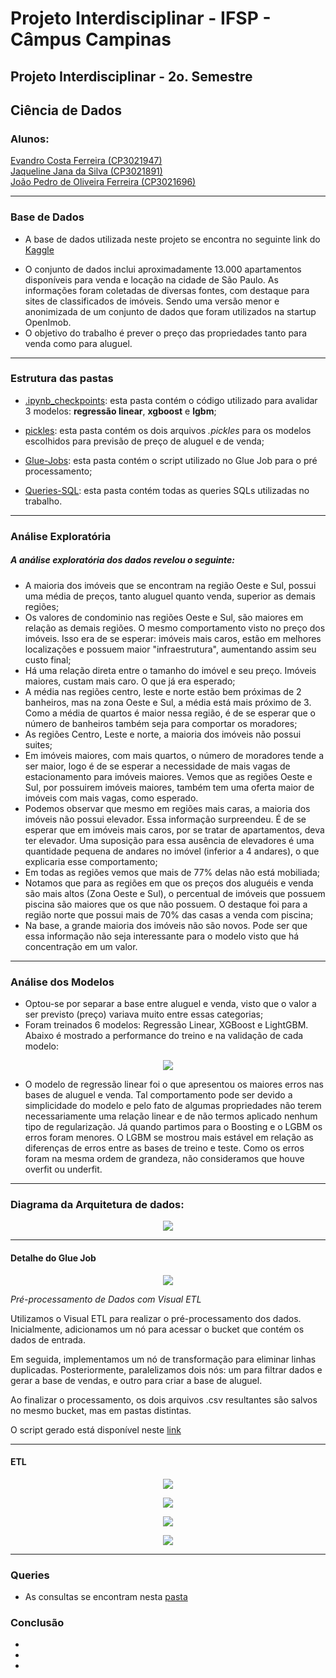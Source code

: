 # Projeto Interdisciplinar - IFSP - Câmpus Campinas
## Projeto Interdisciplinar - 2o. Semestre
## Ciência de Dados
### Alunos: 

[Evandro Costa Ferreira (CP3021947)](https://github.com/evandrocf4)<br>
[Jaqueline Jana da Silva (CP3021891)](https://github.com/JaquelineJana)<br>
[João Pedro de Oliveira Ferreira (CP3021696)](https://github.com/JPedroUNIVESP)


---


### Base de Dados
* A base de dados utilizada neste projeto se encontra no seguinte link do [Kaggle](https://www.kaggle.com/datasets/argonalyst/sao-paulo-real-estate-sale-rent-april-2019)
<!-- O dataset se refere a 13 mil propriedades à venda ou para alugar na cidade de São Paulo, Brasil.-->
* O conjunto de dados inclui aproximadamente 13.000 apartamentos disponíveis para venda e locação na cidade de São Paulo. As informações foram coletadas de diversas fontes, com destaque para sites de classificados de imóveis. Sendo uma versão menor e anonimizada de um conjunto de dados que foram utilizados na startup OpenImob.
* O objetivo do trabalho é prever o preço das propriedades tanto para venda como para aluguel.
---
### Estrutura das pastas
* [.ipynb_checkpoints](https://github.com/JPedroUNIVESP/ProjetoInterdisciplinar2-IFSP/tree/main/.ipynb_checkpoints): esta pasta contém o código utilizado para avalidar 3 modelos: __regressão linear__, __xgboost__ e __lgbm__;

* [pickles](https://github.com/JPedroUNIVESP/ProjetoInterdisciplinar2-IFSP/tree/main/pickles): esta pasta contém os dois arquivos _.pickles_ para os modelos escolhidos para previsão de preço de aluguel e de venda;

* [Glue-Jobs](https://github.com/JPedroUNIVESP/ProjetoInterdisciplinar2-IFSP/tree/main/Glue-Jobs): esta pasta contém o script utilizado no Glue Job para o pré processamento;

* [Queries-SQL](https://github.com/JPedroUNIVESP/ProjetoInterdisciplinar2-IFSP/tree/main/Queries-SQL): esta pasta contém todas as queries SQLs utilizadas no trabalho.

---
### Análise Exploratória
##### A análise exploratória dos dados revelou o seguinte:
* A maioria dos imóveis que se encontram na região Oeste e Sul, possui uma média de preços, tanto aluguel quanto venda, superior as demais regiões;
* Os valores de condominio nas regiões Oeste e Sul, são maiores em relação as demais regiões. O mesmo comportamento visto no preço dos imóveis. Isso era de se esperar: imóveis mais caros, estão em melhores localizações e possuem maior "infraestrutura", aumentando assim seu custo final;
* Há uma relação direta entre o tamanho do imóvel e seu preço. Imóveis maiores, custam mais caro. O que já era esperado;
* A média nas regiões centro, leste e norte estão bem próximas de 2 banheiros, mas na zona Oeste e Sul, a média está mais próximo de 3. Como a média de quartos é maior nessa região, é de se esperar que o número de banheiros também seja para comportar os moradores;
* As regiões Centro, Leste e norte, a maioria dos imóveis não possui suites;
* Em imóveis maiores, com mais quartos, o número de moradores tende a ser maior, logo é de se esperar a necessidade de mais vagas de estacionamento para imóveis maiores. Vemos que as regiões Oeste e Sul, por possuirem imóveis maiores, também tem uma oferta maior de imóveis com mais vagas, como esperado.
* Podemos observar que mesmo em regiões mais caras, a maioria dos imóveis não possui elevador. Essa informação surpreendeu. É de se esperar que em imóveis mais caros, por se tratar de apartamentos, deva ter elevador. Uma suposição para essa ausência de elevadores é uma quantidade pequena de andares no imóvel (inferior a 4 andares), o que explicaria esse comportamento;
* Em todas as regiões vemos que mais de 77% delas não está mobiliada;
* Notamos que para as regiões em que os preços dos aluguéis e venda são mais altos (Zona Oeste e Sul), o percentual de imóveis que possuem piscina são maiores que os que não possuem. O destaque foi para a região norte que possui mais de 70% das casas a venda com piscina;
* Na base, a grande maioria dos imóveis não são novos. Pode ser que essa informação não seja interessante para o modelo visto que há concentração em um valor.

---
### Análise dos Modelos
* Optou-se por separar a base entre aluguel e venda, visto que o valor a ser previsto (preço) variava muito entre essas categorias;
* Foram treinados 6 modelos: Regressão Linear, XGBoost e LightGBM. Abaixo é mostrado a performance do treino e na validação de cada modelo:

<div align="center">

![](https://github.com/JPedroUNIVESP/ProjetoInterdisciplinar2-IFSP/blob/main/img/metricas.jpg)

</div>

* O modelo de regressão linear foi o que apresentou os maiores erros nas bases de aluguel e venda. Tal comportamento pode ser devido a simplicidade do modelo e pelo fato de algumas propriedades não terem necessariamente uma relação linear e de não termos aplicado nenhum tipo de regularização. Já quando partimos para o Boosting e o LGBM os erros foram menores. O LGBM se mostrou mais estável em relação as diferenças de erros entre as bases de treino e teste. Como os erros foram na mesma ordem de grandeza, não consideramos que houve overfit ou underfit.


---

### Diagrama da Arquitetura de dados:
<div align="center">

![](https://github.com/JPedroUNIVESP/ProjetoInterdisciplinar2-IFSP/blob/main/img/AWS1.jpg)

</div>

----

#### Detalhe do Glue Job

<div align="center">

![](https://github.com/JPedroUNIVESP/ProjetoInterdisciplinar2-IFSP/blob/main/img/Glue-Job.png)
</div>

_Pré-processamento de Dados com Visual ETL_

Utilizamos o Visual ETL para realizar o pré-processamento dos dados. Inicialmente, adicionamos um nó para acessar o bucket que contém os dados de entrada.

Em seguida, implementamos um nó de transformação para eliminar linhas duplicadas. Posteriormente, paralelizamos dois nós: um para filtrar dados e gerar a base de vendas, e outro para criar a base de aluguel.

Ao finalizar o processamento, os dois arquivos .csv resultantes são salvos no mesmo bucket, mas em pastas distintas.

O script gerado está disponível neste [link](https://github.com/JPedroUNIVESP/ProjetoInterdisciplinar2-IFSP/blob/main/Glue-Jobs/glue-job.py)

---

#### ETL
<div align="center">

![](https://github.com/JPedroUNIVESP/ProjetoInterdisciplinar2-IFSP/blob/main/img/Glue-Tables.png)
</div>

<div align="center">

![](https://github.com/JPedroUNIVESP/ProjetoInterdisciplinar2-IFSP/blob/main/img/Job-Input-Dados.png)
</div>

<div align="center">

![](https://github.com/JPedroUNIVESP/ProjetoInterdisciplinar2-IFSP/blob/main/img/Schema-Aluguel.png)
</div>

<div align="center">

![](https://github.com/JPedroUNIVESP/ProjetoInterdisciplinar2-IFSP/blob/main/img/Schema-Venda.png)
</div>


___
### Queries
* As consultas se encontram nesta [pasta](https://github.com/JPedroUNIVESP/ProjetoInterdisciplinar2-IFSP/tree/main/Queries-SQL)

### Conclusão
*
*
*
